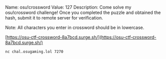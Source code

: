 Name: osu!crossword
Value: 127
Description: Come solve my osu!crossword challenge! Once you completed the puzzle and obtained the hash, submit it to remote server for verification.

Note: All characters you enter in crossword should be in lowercase.

[https://osu-ctf-crossword-8a7bcd.surge.sh/](https://osu-ctf-crossword-8a7bcd.surge.sh/)

`nc chal.osugaming.lol 7270`
